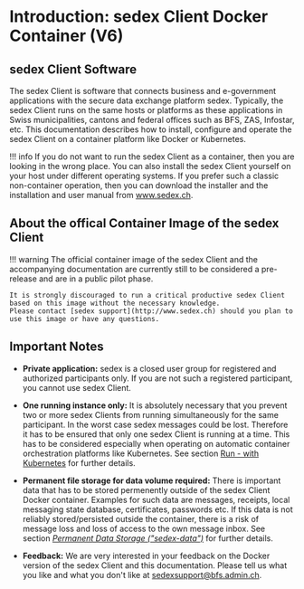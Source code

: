 # Introduction: sedex Client Docker Container (V6)

## sedex Client Software

The sedex Client is software that connects business and e-government applications with the secure data exchange platform sedex.
Typically, the sedex Client runs on the same hosts or platforms as these applications in Swiss municipalities, cantons and federal offices such as BFS, ZAS, Infostar, etc.
This documentation describes how to install, configure and operate the sedex Client on a container platform like Docker or Kubernetes. 

!!! info
    If you do not want to run the sedex Client as a container, then you are looking in the wrong place. You can also install the sedex Client yourself on your host under different operating systems. If you prefer such a classic non-container operation, then you can download the installer and the installation and user manual from www.sedex.ch.



## About the offical Container Image of the sedex Client

!!! warning
    The official container image of the sedex Client and the accompanying documentation are currently still to be considered a pre-release and are in a public pilot phase.
    
    It is strongly discouraged to run a critical productive sedex Client based on this image without the necessary knowledge.
    Please contact [sedex support](http://www.sedex.ch) should you plan to use this image or have any questions.


## Important Notes

 - **Private application:**
sedex is a closed user group for registered and authorized participants only.
If you are not such a registered participant, you cannot use sedex Client.

- **One running instance only:**
It is absolutely necessary that you prevent two or more sedex Clients from running simultaneously for the same participant.
In the worst case sedex messages could be lost.
Therefore it has to be ensured that only one sedex Client is running at a time.
This has to be considered especially when operating on automatic container orchestration platforms like Kubernetes.
See section [Run - with Kubernetes](run/kubernetes.md) for further details.

- **Permanent file storage for data volume required:**
There is important data that has to be stored permenently outside of the sedex Client Docker container.
Examples for such data are messages, receipts, local messaging state database, certificates, passwords etc.
If this data is not reliably stored/persisted outside the container, there is a risk of message loss and loss of access to the own message inbox.
See section [*Permanent Data Storage ("sedex-data")*](#Permanent_Data_Storage) for further details.

- **Feedback:**
We are very interested in your feedback on the Docker version of the sedex Client and this documentation.
Please tell us what you like and what you don't like at sedexsupport@bfs.admin.ch.


